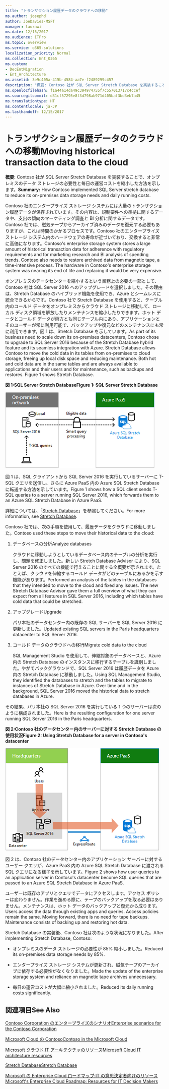 ```yaml
---
title: "トランザクション履歴データのクラウドへの移動"
ms.author: josephd
author: JoeDavies-MSFT
manager: laurawi
ms.date: 12/15/2017
ms.audience: ITPro
ms.topic: overview
ms.service: o365-solutions
localization_priority: Normal
ms.collection: Ent_O365
ms.custom:
- DecEntMigration
- Ent_Architecture
ms.assetid: 3e9c405a-415b-4584-aa7e-f2489299c457
description: "概要: Contoso 社が SQL Server Stretch Database を実装することで、オンプレミスのデータ ストレージの必要性と毎日の運営コストを縮小した方法を示します。"
ms.openlocfilehash: f1a44a14da49c394974755f7c557013717c4ccef
ms.sourcegitcommit: d31cf57295e8f3d798ab971d405baf3bd3eb7a45
ms.translationtype: HT
ms.contentlocale: ja-JP
ms.lasthandoff: 12/15/2017
---
```

# <a name="moving-historical-transaction-data-to-the-cloud"></a><span data-ttu-id="72c77-103">トランザクション履歴データのクラウドへの移動</span><span class="sxs-lookup"><span data-stu-id="72c77-103">Moving historical transaction data to the cloud</span></span>

 <span data-ttu-id="72c77-104">**概要:** Contoso 社が SQL Server Stretch Database を実装することで、オンプレミスのデータ ストレージの必要性と毎日の運営コストを縮小した方法を示します。</span><span class="sxs-lookup"><span data-stu-id="72c77-104">**Summary:** How Contoso implemented SQL Server stretch database to reduce its on-premises data storage needs and daily running costs.</span></span>
  
<span data-ttu-id="72c77-p101">Contoso 社のエンタープライズ ストレージ システムには大量のトランザクション履歴データが保存されています。その内容は、規制要件への準拠に関するデータや、支出の傾向のマーケティング調査と BI 分析に関するデータです。Contoso 社では、磁気テープからアーカイブ済みのデータを復元する必要もありますが、これは時間のかかるプロセスです。Contoso 社のエンタープライズ ストレージ システム内のハードウェアの寿命が近づいており、交換すると非常に高価になります。</span><span class="sxs-lookup"><span data-stu-id="72c77-p101">Contoso's enterprise storage system stores a large amount of historical transaction data for adherence with regulatory requirements and for marketing research and BI analysis of spending trends. Contoso also needs to restore archived data from magnetic tape, a time-intensive process. The hardware in Contoso's enterprise storage system was nearing its end of life and replacing it would be very expensive.</span></span> 
  
<span data-ttu-id="72c77-p102">オンプレミスのデータセンターを縮小するという業務上の必要の一部として、Contoso 社は SQL Server 2016 へのアップグレードを選択しました。その理由は、Stretch Database のハイブリッド機能を使用でき、Azure とシームレスに統合できるからです。Contoso 社で Stretch Database を使用すると、テーブル内のコールド データをオンプレミスからクラウド ストレージに移動して、ローカル ディスク領域を解放したりメンテナンスを縮小したりできます。ホット データとコールド データが両方とも同じテーブル内にあり、アプリケーションとそのユーザーが常に利用可能で、バックアップや復元などのメンテナンスにも常に利用できます。図 1 は、Stretch Database を示しています。</span><span class="sxs-lookup"><span data-stu-id="72c77-p102">As part of its business need to scale down its on-premises datacenters, Contoso chose to upgrade to SQL Server 2016 because of the Stretch Database hybrid feature and its seamless integration with Azure. Stretch Database allows Contoso to move the cold data in its tables from on-premises to cloud storage, freeing up local disk space and reducing maintenance. Both hot and cold data are in the same tables and are always available to applications and their users and for maintenance, such as backups and restores. Figure 1 shows Stretch Database.</span></span>
  
<span data-ttu-id="72c77-112">**図 1:SQL Server Stretch Database**</span><span class="sxs-lookup"><span data-stu-id="72c77-112">**Figure 1: SQL Server Stretch Database**</span></span>

![ハイブリッド データ ソリューションとしての SQL Server Stretch Database](images/Contoso_Poster/StretchDB01.png)
  
<span data-ttu-id="72c77-114">図 1 は、SQL クライアントから SQL Server 2016 を実行しているサーバーに T-SQL クエリを送信し、さらに Azure PaaS 内の Azure SQL Stretch Database に転送する方法を示しています。</span><span class="sxs-lookup"><span data-stu-id="72c77-114">Figure 1 shows how a SQL client sends T-SQL queries to a server running SQL Server 2016, which forwards them to an Azure SQL Stretch Database in Azure PaaS.</span></span>
  
<span data-ttu-id="72c77-115">詳細については、「[Stretch Database](https://msdn.microsoft.com/library/dn935011.aspx)」を参照してください。</span><span class="sxs-lookup"><span data-stu-id="72c77-115">For more information, see [Stretch Database](https://msdn.microsoft.com/library/dn935011.aspx).</span></span>
  
<span data-ttu-id="72c77-116">Contoso 社では、次の手順を使用して、履歴データをクラウドに移動しました。</span><span class="sxs-lookup"><span data-stu-id="72c77-116">Contoso used these steps to move their historical data to the cloud:</span></span>
  
1. <span data-ttu-id="72c77-117">データベースの分析</span><span class="sxs-lookup"><span data-stu-id="72c77-117">Analyze databases</span></span>
    
    <span data-ttu-id="72c77-p103">クラウドに移動しようとしているデータベース内のテーブルの分析を実行し、問題を修正しました。新しい Stretch Database Advisor により、SQL Server 2016 のすべての機能で行えることに関する全概要が示されます。たとえば、クラウドを伸縮するコールド データがどのテーブルにあるかを示す機能があります。</span><span class="sxs-lookup"><span data-stu-id="72c77-p103">Performed an analysis of the tables in the databases that they intended to move to the cloud and fixed any issues. The new Stretch Database Advisor gave them a full overview of what they can expect from all features in SQL Server 2016, including which tables have cold data that could be stretched.</span></span>
    
2. <span data-ttu-id="72c77-120">アップグレード</span><span class="sxs-lookup"><span data-stu-id="72c77-120">Upgrade</span></span>
    
    <span data-ttu-id="72c77-121">パリ本社のデータセンター内の既存の SQL サーバーを SQL Server 2016 に更新しました。</span><span class="sxs-lookup"><span data-stu-id="72c77-121">Updated existing SQL servers in the Paris headquarters datacenter to SQL Server 2016.</span></span>
    
3. <span data-ttu-id="72c77-122">コールド データのクラウドへの移行</span><span class="sxs-lookup"><span data-stu-id="72c77-122">Migrate cold data to the cloud</span></span>
    
    <span data-ttu-id="72c77-p104">SQL Management Studio を使用して、伸縮対象のデータベースと、Azure 内の Stretch Database のインスタンスに移行するテーブルを識別しました。やがてバックグラウンドで、SQL Server 2016 は履歴データを Azure 内の Stretch Database に移動しました。</span><span class="sxs-lookup"><span data-stu-id="72c77-p104">Using SQL Management Studio, they identified the databases to stretch and the tables to migrate to instances of Stretch Database in Azure. Over time and in the background, SQL Server 2016 moved the historical data to stretch databases in Azure.</span></span>
    
<span data-ttu-id="72c77-125">その結果、パリ本社の SQL Server 2016 を実行している 1 つのサーバーは次のように構成されました。</span><span class="sxs-lookup"><span data-stu-id="72c77-125">Here is the resulting configuration for one server running SQL Server 2016 in the Paris headquarters.</span></span>
  
<span data-ttu-id="72c77-126">**図 2:Contoso 社のデータセンター内のサーバーに対する Stretch Database の使用状況**</span><span class="sxs-lookup"><span data-stu-id="72c77-126">**Figure 2: Using Stretch Database for a server in Contoso's datacenter**</span></span>

![SQL Server を実行している 1 台のコンピューター向け Contoso 社の構成 SQL Server Stretch Database](images/Contoso_Poster/StretchDB02.png)

  
<span data-ttu-id="72c77-128">図 2 は、Contoso 社のデータセンター内のアプリケーション サーバーに対するユーザー クエリが、Azure PaaS 内の Azure SQL Stretch Database に渡される SQL クエリになる様子を示しています。</span><span class="sxs-lookup"><span data-stu-id="72c77-128">Figure 2 shows how user queries to an application server in Contoso's datacenter become SQL queries that are passed to an Azure SQL Stretch Database in Azure PaaS.</span></span>
  
<span data-ttu-id="72c77-p105">ユーザーは既存のアプリとクエリでデータにアクセスします。アクセス ポリシーは変わりません。作業を進める際に、テープのバックアップを取る必要はありません。メンテナンスは、ホット データのバックアップと復元から成ります。</span><span class="sxs-lookup"><span data-stu-id="72c77-p105">Users access the data through existing apps and queries. Access policies remain the same. Moving forward, there is no need for tape backups. Maintenance consists of backing up and restoring hot data.</span></span>
  
<span data-ttu-id="72c77-133">Stretch Database の実装後、Contoso 社は次のような状況になりました。</span><span class="sxs-lookup"><span data-stu-id="72c77-133">After implementing Stretch Database, Contoso:</span></span>
  
- <span data-ttu-id="72c77-134">オンプレミスのデータ ストレージの必要性が 85% 縮小しました。</span><span class="sxs-lookup"><span data-stu-id="72c77-134">Reduced its on-premises data storage needs by 85%.</span></span>
    
- <span data-ttu-id="72c77-135">エンタープライズ ストレージ システムが更新され、磁気テープのアーカイブに依存する必要性がなくなりました。</span><span class="sxs-lookup"><span data-stu-id="72c77-135">Made the update of the enterprise storage system and reliance on magnetic tape archives unnecessary.</span></span>
    
- <span data-ttu-id="72c77-136">毎日の運営コストが大幅に縮小されました。</span><span class="sxs-lookup"><span data-stu-id="72c77-136">Reduced its daily running costs significantly.</span></span>
    
## <a name="see-also"></a><span data-ttu-id="72c77-137">関連項目</span><span class="sxs-lookup"><span data-stu-id="72c77-137">See Also</span></span>

[<span data-ttu-id="72c77-138">Contoso Corporation のエンタープライズのシナリオ</span><span class="sxs-lookup"><span data-stu-id="72c77-138">Enterprise scenarios for the Contoso Corporation</span></span>](enterprise-scenarios-for-the-contoso-corporation.md)
  
[<span data-ttu-id="72c77-139">Microsoft Cloud の Contoso</span><span class="sxs-lookup"><span data-stu-id="72c77-139">Contoso in the Microsoft Cloud</span></span>](contoso-in-the-microsoft-cloud.md)
  
[<span data-ttu-id="72c77-140">Microsoft クラウド IT アーキテクチャのリソース</span><span class="sxs-lookup"><span data-stu-id="72c77-140">Microsoft Cloud IT architecture resources</span></span>](microsoft-cloud-it-architecture-resources.md)

[<span data-ttu-id="72c77-141">Stretch Database</span><span class="sxs-lookup"><span data-stu-id="72c77-141">Stretch Database</span></span>](https://msdn.microsoft.com/library/dn935011.aspx)
  
[<span data-ttu-id="72c77-142">Microsoft の Enterprise Cloud ロードマップ:IT の意思決定者向けのリソース</span><span class="sxs-lookup"><span data-stu-id="72c77-142">Microsoft's Enterprise Cloud Roadmap: Resources for IT Decision Makers</span></span>](https://sway.com/FJ2xsyWtkJc2taRD)




